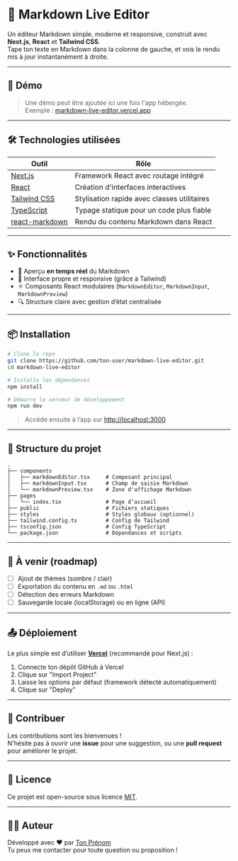 
# 📝 Markdown Live Editor

Un éditeur Markdown simple, moderne et responsive, construit avec **Next.js**, **React** et **Tailwind CSS**.  
Tape ton texte en Markdown dans la colonne de gauche, et vois le rendu mis à jour instantanément à droite.

---

## 🚀 Démo

> Une démo peut être ajoutée ici une fois l'app hébergée.  
> Exemple : [markdown-live-editor.vercel.app](https://markdown-live-editor.vercel.app)

---

## 🛠️ Technologies utilisées

| Outil | Rôle |
|------|------|
| [Next.js](https://nextjs.org/) | Framework React avec routage intégré |
| [React](https://reactjs.org/) | Création d'interfaces interactives |
| [Tailwind CSS](https://tailwindcss.com/) | Stylisation rapide avec classes utilitaires |
| [TypeScript](https://www.typescriptlang.org/) | Typage statique pour un code plus fiable |
| [react-markdown](https://github.com/remarkjs/react-markdown) | Rendu du contenu Markdown dans React |

---

## ✨ Fonctionnalités

- 🔄 Aperçu **en temps réel** du Markdown
- 🎨 Interface propre et responsive (grâce à Tailwind)
- ⚛️ Composants React modulaires (`MarkdownEditor`, `MarkdownInput`, `MarkdownPreview`)
- 🔍 Structure claire avec gestion d’état centralisée

---

## 📦 Installation

```bash
# Clone le repo
git clone https://github.com/ton-user/markdown-live-editor.git
cd markdown-live-editor

# Installe les dépendances
npm install

# Démarre le serveur de développement
npm run dev
```

> Accède ensuite à l’app sur [http://localhost:3000](http://localhost:3000)

---

## 📁 Structure du projet

```
.
├── components
│   ├── markdownEditor.tsx     # Composant principal
│   ├── markdownInput.tsx      # Champ de saisie Markdown
│   └── markdownPreview.tsx    # Zone d'affichage Markdown
├── pages
│   └── index.tsx              # Page d’accueil
├── public                     # Fichiers statiques
├── styles                     # Styles globaux (optionnel)
├── tailwind.config.ts         # Config de Tailwind
├── tsconfig.json              # Config TypeScript
└── package.json               # Dépendances et scripts
```

---

## 🚧 À venir (roadmap)

- [ ] Ajout de thèmes (sombre / clair)
- [ ] Exportation du contenu en `.md` ou `.html`
- [ ] Détection des erreurs Markdown
- [ ] Sauvegarde locale (localStorage) ou en ligne (API)

---

## 📤 Déploiement

Le plus simple est d’utiliser **[Vercel](https://vercel.com/)** (recommandé pour Next.js) :

1. Connecte ton dépôt GitHub à Vercel
2. Clique sur "Import Project"
3. Laisse les options par défaut (framework détecté automatiquement)
4. Clique sur "Deploy"

---

## 🤝 Contribuer

Les contributions sont les bienvenues !  
N'hésite pas à ouvrir une **issue** pour une suggestion, ou une **pull request** pour améliorer le projet.

---

## 📄 Licence

Ce projet est open-source sous licence [MIT](LICENSE).

---

## 🙋‍♂️ Auteur

Développé avec ❤️ par [Ton Prénom](https://github.com/ton-user)  
Tu peux me contacter pour toute question ou proposition !
